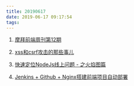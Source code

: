 ```yaml
---
title: 20190617
date: 2019-06-17 09:17:54
tags:
---
```


1. [摩拜前端周刊第12期](https://juejin.im/post/5d0355d4f265da1bca51d7b2)

2. [xss和csrf攻击的那些事儿](https://juejin.im/post/5d04ab0b518825166f36ba62)

3. [快速定位NodeJs线上问题 - 之火焰图篇](https://juejin.im/post/5d0346266fb9a07ead59f7a6)

4. [Jenkins + Github + Nginx搭建前端项目自动部署](https://juejin.im/post/5d011b4ff265da1bbb03d446)